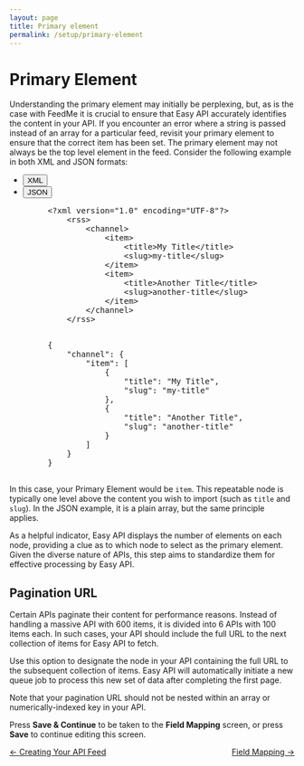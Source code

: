 ```yaml
---
layout: page
title: Primary element
permalink: /setup/primary-element
---
```

# Primary Element

Understanding the primary element may initially be perplexing, but, as is the case with FeedMe it is crucial to ensure that Easy API accurately identifies the content in your API. If you encounter an error where a string is passed instead of an array for a particular feed, revisit your primary element to ensure that the correct item has been set. The primary element may not always be the top level element in the feed. Consider the following example in both XML and JSON formats:

<div class="code">
  <ul class="nav nav-tabs" role="tablist">
    <li class="nav-item" role="presentation">
      <button class="nav-link active" id="element-xml-tab" data-bs-toggle="tab" data-bs-target="#element-xml" type="button" role="tab" aria-controls="element-xml" aria-selected="true">XML</button>
    </li>
    <li class="nav-item" role="presentation">
      <button class="nav-link" id="element-json-tab" data-bs-toggle="tab" data-bs-target="#element-json" type="button" role="tab" aria-controls="element-json" aria-selected="false">JSON</button>
    </li>
  </ul>
  <div class="tab-content">
    <div class="tab-pane fade show active" id="element-xml" role="tabpanel" aria-labelledby="element-xml-tab">
      <pre>
        &lt;?xml version="1.0" encoding="UTF-8"?&gt;
            &lt;rss&gt;
                &lt;channel&gt;
                    &lt;item&gt;
                        &lt;title&gt;My Title&lt;/title&gt;
                        &lt;slug&gt;my-title&lt;/slug&gt;
                    &lt;/item&gt;
                    &lt;item&gt;
                        &lt;title&gt;Another Title&lt;/title&gt;
                        &lt;slug&gt;another-title&lt;/slug&gt;
                    &lt;/item&gt;
                &lt;/channel&gt;
            &lt;/rss&gt;
      </pre>
    </div>
    <div class="tab-pane fade" id="element-json" role="tabpanel" aria-labelledby="element-json-tab">
      <pre>
        {
            "channel": {
                "item": [
                    {
                        "title": "My Title",
                        "slug": "my-title"
                    },
                    {
                        "title": "Another Title",
                        "slug": "another-title"
                    }
                ]
            }
        }
      </pre>
    </div>
  </div>
</div>

In this case, your Primary Element would be `item`. This repeatable node is typically one level above the content you wish to import (such as `title` and `slug`). In the JSON example, it is a plain array, but the same principle applies.

As a helpful indicator, Easy API displays the number of elements on each node, providing a clue as to which node to select as the primary element. Given the diverse nature of APIs, this step aims to standardize them for effective processing by Easy API.

## Pagination URL

Certain APIs paginate their content for performance reasons. Instead of handling a massive API with 600 items, it is divided into 6 APIs with 100 items each. In such cases, your API should include the full URL to the next collection of items for Easy API to fetch.

Use this option to designate the node in your API containing the full URL to the subsequent collection of items. Easy API will automatically initiate a new queue job to process this new set of data after completing the first page.

<div class="alert alert-primary">
    Note that your pagination URL should not be nested within an array or numerically-indexed key in your API.
</div>

Press **Save & Continue** to be taken to the **Field Mapping** screen, or press **Save** to continue editing this screen.

<div style="display: flex; justify-content: space-between">
<a href="/setup/creating">← Creating Your API Feed</a><a href="/setup/mapping">Field Mapping →</a>
</div>